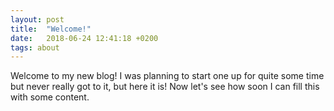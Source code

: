 ```yaml
---
layout: post
title:  "Welcome!"
date:   2018-06-24 12:41:18 +0200
tags: about
---
```


Welcome to my new blog!
I was planning to start one up for quite some time but never really got to it, but here it is! Now let's see how soon I can fill this with some content.
